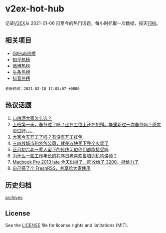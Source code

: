 # v2ex-hot-hub

 记录[V2EX](https://www.v2ex.com/)从 2021-01-06 日至今的热门话题。每小时抓取一次数据，按天[归档](archives)。
 
 ## 相关项目

- [GitHub热榜](https://github.com/snaildev/github-hot-hub)
- [知乎热榜](https://github.com/snaildev/zhihu-hot-hub)
- [微博热榜](https://github.com/snaildev/weibo-hot-hub)
- [头条热榜](https://github.com/snaildev/toutiao-hot-hub)
- [抖音热榜](https://github.com/snaildev/douyin-hot-hub)


 `更新时间：2021-02-18 17:03:07 +0800`

## 热议话题

1. [口粮酒大家怎么选？](https://www.v2ex.com/t/753723)
1. [上班第一天，春节过了吗？坐在工位上还在犯懵。能重新过一次春节吗？感觉没过好。。。](https://www.v2ex.com/t/753781)
1. [大家今天开工了吗？有没有开工红包](https://www.v2ex.com/t/753796)
1. [三四线城市的外包公司，就差五块买下整个火星了](https://www.v2ex.com/t/753842)
1. [正月初六老一辈人留下的传统习俗你们都能接受吗](https://www.v2ex.com/t/753740)
1. [为什么一些工作年长的程序员老喜欢当培训机构讲师？](https://www.v2ex.com/t/753786)
1. [Macbook Pro 2013 late 今天出掉了，回收给了 3200，挺给力了](https://www.v2ex.com/t/753716)
1. [自己搭了个 FreshRSS，共享给大家使用](https://www.v2ex.com/t/753776)

## 历史归档

[archives](archives)

## License

See the [LICENSE](LICENSE) file for license rights and limitations (MIT).

